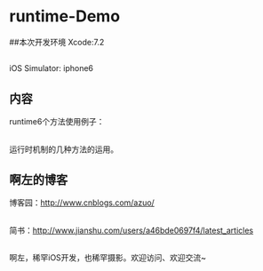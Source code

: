 # runtime-Demo
##本次开发环境
Xcode:7.2 
##
iOS Simulator: iphone6
## 内容

runtime6个方法使用例子：

##
运行时机制的几种方法的运用。

## 啊左的博客

博客园：http://www.cnblogs.com/azuo/
##
简书：http://www.jianshu.com/users/a46bde0697f4/latest_articles
##
啊左，稀罕iOS开发，也稀罕摄影。欢迎访问、欢迎交流~
